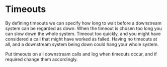 # Timeouts

By defining timeouts we can specify how long to wait before a downstream system can be regarded as down. When the timeout is chosen too long you can slow down the whole system. Timeout too quickly, and you might have considered a call that might have worked as failed. Having no timeouts at all, and a downstream system being down could hang your whole system.

Put timeouts on all downstream calls and log when timeouts occur, and if required change them accordingly.